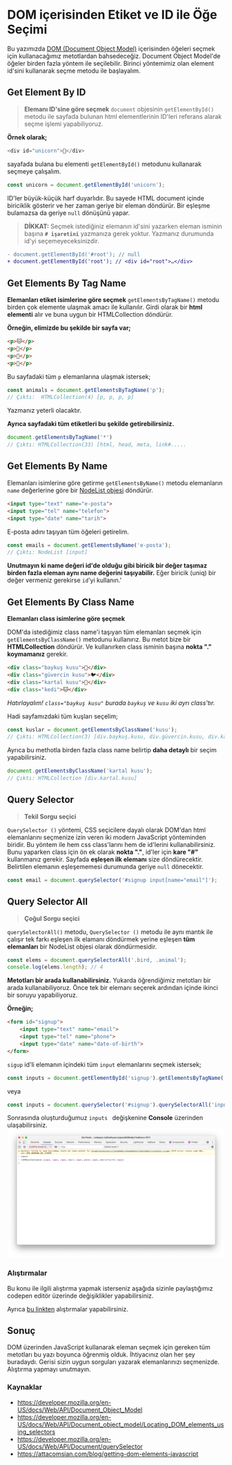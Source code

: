 # DOM içerisinden Etiket ve ID ile Öğe Seçimi

Bu yazımızda [DOM (Document Object Model)](https://developer.mozilla.org/en-US/docs/Web/API/Document_Object_Model) içerisinden öğeleri seçmek için kullanacağımız metotlardan bahsedeceğiz. Document Object Model'de öğeler birden fazla yöntem ile seçilebilir. Birinci yöntemimiz olan element id'sini kullanarak seçme metodu ile başlayalım.

## Get Element By ID
> **Elemanı ID'sine göre seçmek**
`document` objesinin `getElementById()` metodu ile sayfada bulunan html elementlerinin ID'leri referans alarak seçme işlemi yapabiliyoruz.

**Örnek olarak;**
```javascript
<div id="unicorn">🦄</div>
```
sayafada bulana bu elementi `getElementById()` metodunu kullanarak seçmeye çalışalım.
```javascript
const unicorn = document.getElementById('unicorn');
```
ID'ler büyük-küçük harf duyarlıdır. Bu sayede HTML document içinde biriciklik gösterir ve her zaman geriye bir eleman döndürür. Bir eşleşme bulamazsa da geriye `null` dönüşünü yapar.

> **DİKKAT:** Seçmek istediğiniz elemanın id'sini yazarken eleman isminin başına **`# işaretini`** yazmanıza gerek yoktur. Yazmanız durumunda id'yi seçemeyeceksinizdir. 
```diff
- document.getElementById('#root'); // null
+ document.getElementById('root'); // <div id=​"root">​…​</div>​
```
## Get Elements By Tag Name
**Elemanları etiket isimlerine göre seçmek**
`getElementsByTagName()` metodu birden çok elemente ulaşmak amacı ile kullanılır.
Girdi olarak bir **html elementi** alır ve buna uygun bir HTMLCollection döndürür. 

**Örneğin, elimizde bu şekilde bir sayfa var;**

```html
<p>🐱</p>
<p>🐰</p>
<p>🐯</p>
<p>🐧</p>
```
Bu sayfadaki tüm `p` elemanlarına ulaşmak istersek;

```javascript
const animals = document.getElementsByTagName('p'); 
// Çıktı:  HTMLCollection(4) [p, p, p, p]
```
Yazmanız yeterli olacaktır.

**Ayrıca sayfadaki tüm etiketleri bu şekilde getirebilirsiniz.**
```javascript
document.getElementsByTagName('*')
// Çıktı: HTMLCollection(33) [html, head, meta, link#.....
```
## Get Elements By Name
Elemanları isimlerine göre getirme
`getElementsByName()` metodu elemanların `name` değerlerine göre bir [NodeList objesi](https://developer.mozilla.org/en-US/docs/Web/API/NodeList) döndürür.

```html
<input type="text" name="e-posta">
<input type="tel" name="telefon">
<input type="date" name="tarih">
```
E-posta adını taşıyan tüm öğeleri getirelim.

```javascript
const emails = document.getElementsByName('e-posta');
// Çıktı: NodeList [input]
```

**Unutmayın ki name değeri id'de olduğu gibi biricik bir değer taşımaz birden fazla eleman aynı name değerini taşıyabilir.** Eğer biricik (uniq) bir değer vermeniz gerekirse `id`'yi kullanın.'

## Get Elements By Class Name
**Elemanları class isimlerine göre şeçmek**

DOM'da istediğimiz class name'i taşıyan tüm elemanları seçmek için `getElementsByClassName()` metodunu kullanırız. Bu metot bize bir **HTMLCollection** döndürür. Ve kullanırken class isminin başına **nokta "."** **koymamanız** gerekir.

```html
<div class="baykuş kusu">🦉</div>
<div class="güvercin kusu">🐦</div>
<div class="kartal kusu">🦅</div>
<div class="kedi">🐱</div>
```
*Hatırlayalım! `class="baykuş kusu"` burada `baykuş` ve `kusu` iki ayrı class'tır.*

Hadi sayfamızdaki tüm kuşları seçelim;

```javascript
const kuslar = document.getElementsByClassName('kusu');
// Çıktı: HTMLCollection(3) [div.baykuş.kusu, div.güvercin.kusu, div.kartal.kusu]
```
Ayrıca bu methotla birden fazla class name belirtip **daha detaylı** bir seçim yapabilirsiniz.

```javascript
document.getElementsByClassName('kartal kusu');
// Çıktı: HTMLCollection [div.kartal.kusu]
```

## Query Selector
> **Tekil Sorgu seçici**

`QuerySelector ()` yöntemi, CSS seçicilere dayalı olarak DOM'dan html elemanlarını seçmenize izin veren iki modern JavaScript yönteminden biridir.
Bu yöntem ile hem css class'larını hem de id'lerini kullanabilirsiniz.
Bunu yaparken class için ön ek olarak **nokta "."**, id'ler için **kare "#"** kullanmanız gerekir. Sayfada **eşleşen ilk elemanı** size döndürecektir. Belirtilen elemanın eşleşememesi durumunda geriye `null` dönecektir.

```javascript
const email = document.querySelector('#signup input[name="email"]');
```

## Query Selector All
> **Çoğul Sorgu seçici**

`querySelectorAll()` metodu, `QuerySelector ()` metodu ile aynı mantık ile çalışır tek farkı eşleşen ilk elamanı döndürmek yerine eşleşen **tüm elemanları** bir NodeList objesi olarak döndürmesidir.

```javascript
const elems = document.querySelectorAll('.bird, .animal');
console.log(elems.length); // 4
```

**Metotları bir arada kullanabilirsiniz.**
Yukarda öğrendiğimiz metotları bir arada kullanabiliyoruz. Önce tek bir elemanı seçerek ardından içinde ikinci bir soruyu yapabiliyoruz. 

**Örneğin;**

```html
<form id="signup">
    <input type="text" name="email">
    <input type="tel" name="phone">
    <input type="date" name="date-of-birth">
</form>
```
`sigup` id'li elemanın içindeki tüm `input` elemanlarını seçmek istersek;

```javascript
const inputs = document.getElementById('signup').getElementsByTagName('input');
```
veya

```javascript
const inputs = document.querySelector('#signup').querySelectorAll('input');
```
Sonrasında oluşturduğumuz `inputs ` değişkenine **Console** üzerinden ulaşabilirsiniz.
![Console inputs](figures/console_inputs.png)

### Alıştırmalar
Bu konu ile ilgili alıştırma yapmak isterseniz aşağıda sizinle paylaştığımız codepen editör üzerinde değişiklikler yapabilirsiniz.

Ayrıca [bu linkten](https://www.w3resource.com/javascript-exercises/javascript-dom-exercises.php) alıştırmalar yapabilirsiniz.

## Sonuç
DOM üzerinden JavaScript kullanarak eleman seçmek için gereken tüm metotları bu yazı boyunca öğrenmiş olduk. İhtiyacınız olan her şey buradaydı. Gerisi sizin uygun sorguları yazarak elemanlarınızı seçmenizde. Alıştırma yapmayı unutmayın.

### Kaynaklar
- https://developer.mozilla.org/en-US/docs/Web/API/Document_Object_Model
- https://developer.mozilla.org/en-US/docs/Web/API/Document_object_model/Locating_DOM_elements_using_selectors
- https://developer.mozilla.org/en-US/docs/Web/API/Document/querySelector
- https://attacomsian.com/blog/getting-dom-elements-javascript
